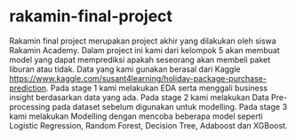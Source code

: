 # rakamin-final-project
Rakamin final project merupakan project akhir yang dilakukan oleh siswa Rakamin Academy. Dalam project ini kami dari kelompok 5 akan membuat model yang dapat memprediksi apakah seseorang akan membeli paket liburan atau tidak. Data yang kami gunakan berasal dari Kaggle https://www.kaggle.com/susant4learning/holiday-package-purchase-prediction.
Pada stage 1 kami melakukan EDA serta menggali business insight berdasarkan data yang ada.
Pada stage 2 kami melakukan Data Pre-processing pada dataset sebelum digunakan untuk modelling.
Pada stage 3 kami melakukan Modelling dengan mencoba beberapa model seperti Logistic Regression, Random Forest, Decision Tree, Adaboost dan XGBoost.
